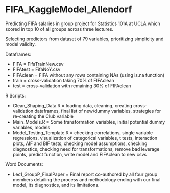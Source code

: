 # FIFA_KaggleModel_Allendorf
Predicting FIFA salaries in group project for Statistics 101A at UCLA which scored in top 10 of all groups across three lectures. 

Selecting predictors from dataset of 79 variables, prioritizing simplicity and model validity. 

Dataframes:
  * FIFA = FifaTrainNew.csv
  * FIFAtest = FifaNoY.csv
  * FIFAclean = FIFA without any rows containing NAs (using is.na function)
  * train = cross-validation taking 70% of FIFAclean
  * test = cross-validation with remaining 30% of FIFAclean
  
R Scripts:
  * Clean_Shaping_Data.R = loading data, cleaning, creating cross-validation dataframes, final list of new/dummy variables, strategies for re-creating the Club variable
  * Main_Models.R = Some transformation variables, initial potential dummy variables, models 
  * Model_Testing_Template.R = checking correlations, single variable regressions, visualization of categorical variables, t tests, interaction plots, AIF and BIF tests, checking model assumptions, checking diagnostics, checking need for transformations, remove bad leverage points, predict function, write model and FIFAclean to new csvs
  
Word Documents:
  * Lec1_GroupP_FinalPaper = Final report co-authored by all four group members detailing the process and methodology ending with our final model, its diagnostics, and its limitations. 
